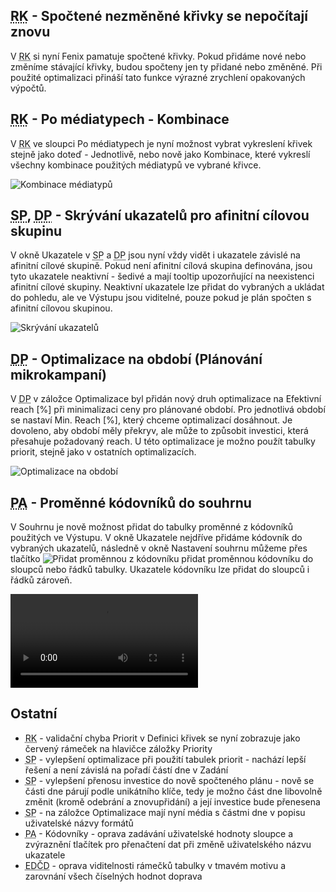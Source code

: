 ﻿---
categories: [fenix]
layout: fenix
---
## <abbr title="Reachové křivky">RK</abbr> - Spočtené nezměněné křivky se nepočítají znovu
V <abbr title="Reachové křivky">RK</abbr> si nyní Fenix pamatuje spočtené křivky. Pokud přidáme nové nebo změníme stávající křivky, budou spočteny jen ty přidané nebo změněné. Při použité optimalizaci přináší tato funkce výrazné zrychlení opakovaných výpočtů.

## <abbr title="Reachové křivky">RK</abbr> - Po médiatypech - Kombinace
V <abbr title="Reachové křivky">RK</abbr> ve sloupci Po médiatypech je nyní možnost vybrat vykreslení křivek stejně jako doteď - Jednotlivě, nebo nově jako Kombinace, které vykreslí všechny kombinace použitých médiatypů ve vybrané křivce.

![Kombinace médiatypů]({{site.url}}/data/pomediatypech.png "Kombinace médiatypů")

## <abbr title="Strategický plán">SP</abbr>, <abbr title="Detailní plán">DP</abbr> - Skrývání ukazatelů pro afinitní cílovou skupinu
V okně Ukazatele v <abbr title="Strategický plán">SP</abbr> a <abbr title="Detailní plán">DP</abbr> jsou nyní vždy vidět i ukazatele závislé na afinitní cílové skupině. Pokud není afinitní cílová skupina definována, jsou tyto ukazatele neaktivní - šedivé a mají tooltip upozorňující na neexistenci afinitní cílové skupiny. Neaktivní ukazatele lze přidat do vybraných a ukládat do pohledu, ale ve Výstupu jsou viditelné, pouze pokud je plán spočten s afinitní cílovou skupinou.

![Skrývání ukazatelů]({{site.url}}/data/skryte_ukazatele.png "Skrývání ukazatelů")

## <abbr title="Detailní plán">DP</abbr> - Optimalizace na období (Plánování mikrokampaní)
V <abbr title="Detailní plán">DP</abbr> v záložce Optimalizace byl přidán nový druh optimalizace na Efektivní reach [%] při minimalizaci ceny pro plánované období. Pro jednotlivá období se nastaví Min. Reach [%], který chceme optimalizací dosáhnout. Je dovoleno, aby období měly překryv, ale může to způsobit investici, která přesahuje požadovaný reach. U této optimalizace je možno použít tabulky priorit, stejně jako v ostatních optimalizacích.

![Optimalizace na období]({{site.url}}/data/opti_obdobi.png "Optimalizace na období")

## <abbr title="Postanalýza">PA</abbr> - Proměnné kódovníků do souhrnu
V Souhrnu je nově možnost přidat do tabulky proměnné z kódovníků použitých ve Výstupu. V okně Ukazatele nejdříve přidáme kódovník do vybraných ukazatelů, následně v okně Nastavení souhrnu můžeme přes tlačítko ![Přidat proměnnou z kódovníku]({{site.url}}/data/plus_button.png "Přidat proměnnou z kódovníku") přidat proměnnou kódovníku do sloupců nebo řádků tabulky. Ukazatele kódovníku lze přidat do sloupců i řádků zároveň.

<video src="{{site.url}}/data/kodovniksouhrn.mp4" type="video/mp4" controls>Kódovník souhrn</video>


## Ostatní
<ul>
	<li><abbr title="Reachové křivky">RK</abbr> - validační chyba Priorit v Definici křivek se nyní zobrazuje jako červený rámeček na hlavičce záložky Priority</li>
	<li><abbr title="Strategický plán">SP</abbr> - vylepšení optimalizace při použití tabulek priorit - nachází lepší řešení a není závislá na pořadí částí dne v Zadání</li>
	<li><abbr title="Strategický plán">SP</abbr> - vylepšení přenosu investice do nově spočteného plánu - nově se části dne párují podle unikátního klíče, tedy je možno část dne libovolně změnit (kromě odebrání a znovupřidání) a její investice bude přenesena</li>
	<li><abbr title="Strategický plán">SP</abbr> - na záložce Optimalizace mají nyní média s částmi dne v popisu uživatelské názvy formátů</li>
	<li><abbr title="Postanalýza">PA</abbr> - Kódovníky - oprava zadávání uživatelské hodnoty sloupce a zvýraznění tlačítek pro přenačtení dat při změně uživatelského názvu ukazatele</li>
	<li><abbr title="Editor definic částí dnů">EDČD</abbr> - oprava viditelnosti rámečků tabulky v tmavém motivu a zarovnání všech číselných hodnot doprava</li>
</ul>
